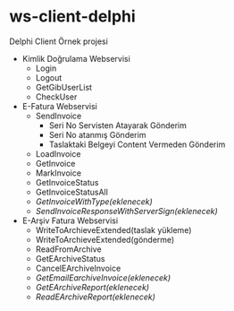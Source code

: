 # ws-client-delphi
Delphi Client Örnek projesi
- Kimlik Doğrulama Webservisi
  - Login
  - Logout
  - GetGibUserList
  - CheckUser
- E-Fatura Webservisi
  - SendInvoice
    - Seri No Servisten Atayarak Gönderim
    - Seri No atanmış Gönderim
    - Taslaktaki Belgeyi Content Vermeden Gönderim
  - LoadInvoice
  - GetInvoice
  - MarkInvoice
  - GetInvoiceStatus
  - GetInvoiceStatusAll
  - _GetInvoiceWithType(eklenecek)_
  - _SendInvoiceResponseWithServerSign(eklenecek)_
- E-Arşiv Fatura Webservisi
  - WriteToArchieveExtended(taslak yükleme)
  - WriteToArchieveExtended(gönderme)
  - ReadFromArchive
  - GetEArchiveStatus
  - CancelEArchiveInvoice
  - _GetEmailEarchiveInvoice(eklenecek)_
  - _GetEArchiveReport(eklenecek)_
  - _ReadEArchiveReport(eklenecek)_
